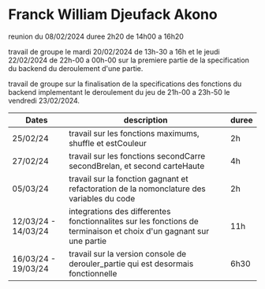 # Franck William Djeufack Akono

reunion du 08/02/2024 duree 2h20 de 14h00 a 16h20

travail de groupe le mardi 20/02/2024 de 13h-30 a 16h et le jeudi 22/02/2024 de 
22h-00 a 00h-00 sur la premiere partie de la specification du backend du deroulement d'une partie.

travail de groupe sur la finalisation de la specifications des fonctions du backend implementant le deroulement du jeu de 21h-00 a 23h-50 le vendredi 23/02/2024.

| Dates | description | duree |
--------|-------------|---------|
| 25/02/24 | travail sur les fonctions maximums, shuffle et estCouleur | 2h |
| 27/02/24 | travail sur les fonctions secondCarre secondBrelan, et second carteHaute | 4h |
| 05/03/24 | travail sur la fonction gagnant et refactoration de la nomonclature des variables du code | 2h |
| 12/03/24 - 14/03/24 | integrations des differentes fonctionnalites sur les fonctions de terminaison et choix d'un gagnant sur une partie | 11h |
| 16/03/24 - 19/03/24 | travail sur la version console de derouler_partie qui est desormais fonctionnelle | 6h30 |

